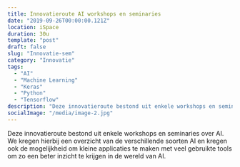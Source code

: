 ```yaml
---
title: Innovatieroute AI workshops en seminaries
date: "2019-09-26T00:00:00.121Z"
location: iSpace
duration: 30u
template: "post"
draft: false
slug: "Innovatie-sem"
category: "Innovatie"
tags:
  - "AI"
  - "Machine Learning"
  - "Keras"
  - "Python"
  - "Tensorflow"
description: "Deze innovatieroute bestond uit enkele workshops en seminaries over AI ..."
socialImage: "/media/image-2.jpg"
---
```


<!-- ![Ida](/media/portfolio/ida.png) -->

Deze innovatieroute bestond uit enkele workshops en seminaries over AI. We kregen hierbij een overzicht van de verschillende soorten AI en kregen ook de mogelijkheid om kleine applicaties te maken met veel gebruikte tools om zo een beter inzicht te krijgen in de wereld van AI.
